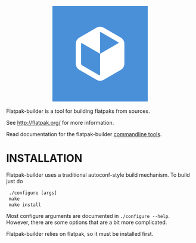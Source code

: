 <p align="center">
  <img src="https://github.com/flatpak/flatpak/blob/master/flatpak.png?raw=true" alt="Flatpak icon"/>
</p>

Flatpak-builder is a tool for building flatpaks from sources.

See http://flatpak.org/ for more information.

Read documentation for the flatpak-builder [commandline tools](http://docs.flatpak.org/en/latest/flatpak-builder-command-reference.html).

# INSTALLATION

Flatpak-builder uses a traditional autoconf-style build mechanism. To build just do
```
 ./configure [args]
 make
 make install
```

Most configure arguments are documented in `./configure --help`. However,
there are some options that are a bit more complicated.

Flatpak-builder relies on flatpak, so it must be installed first.

